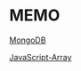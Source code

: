 # MEMO

[MongoDB]( https://github.com/LuckRain7/Knowledge-Sharing/tree/master/memo/MongoDB )

[JavaScript-Array](https://github.com/LuckRain7/Knowledge-Sharing/tree/master/memo/JavaScript-Array)



